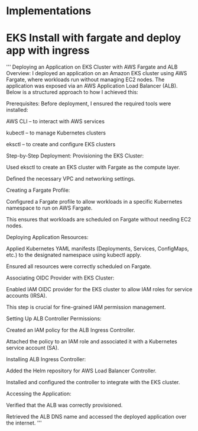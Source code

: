 # Implementations
EKS Install with fargate and deploy app with ingress
====================================================
'''
Deploying an Application on EKS Cluster with AWS Fargate and ALB
Overview:
I deployed an application on an Amazon EKS cluster using AWS Fargate, where workloads run without managing EC2 nodes. The application was exposed via an AWS Application Load Balancer (ALB). Below is a structured approach to how I achieved this:

Prerequisites:
Before deployment, I ensured the required tools were installed:

AWS CLI – to interact with AWS services

kubectl – to manage Kubernetes clusters

eksctl – to create and configure EKS clusters

Step-by-Step Deployment:
Provisioning the EKS Cluster:

Used eksctl to create an EKS cluster with Fargate as the compute layer.

Defined the necessary VPC and networking settings.

Creating a Fargate Profile:

Configured a Fargate profile to allow workloads in a specific Kubernetes namespace to run on AWS Fargate.

This ensures that workloads are scheduled on Fargate without needing EC2 nodes.

Deploying Application Resources:

Applied Kubernetes YAML manifests (Deployments, Services, ConfigMaps, etc.) to the designated namespace using kubectl apply.

Ensured all resources were correctly scheduled on Fargate.

Associating OIDC Provider with EKS Cluster:

Enabled IAM OIDC provider for the EKS cluster to allow IAM roles for service accounts (IRSA).

This step is crucial for fine-grained IAM permission management.

Setting Up ALB Controller Permissions:

Created an IAM policy for the ALB Ingress Controller.

Attached the policy to an IAM role and associated it with a Kubernetes service account (SA).

Installing ALB Ingress Controller:

Added the Helm repository for AWS Load Balancer Controller.

Installed and configured the controller to integrate with the EKS cluster.

Accessing the Application:

Verified that the ALB was correctly provisioned.

Retrieved the ALB DNS name and accessed the deployed application over the internet.
'''
